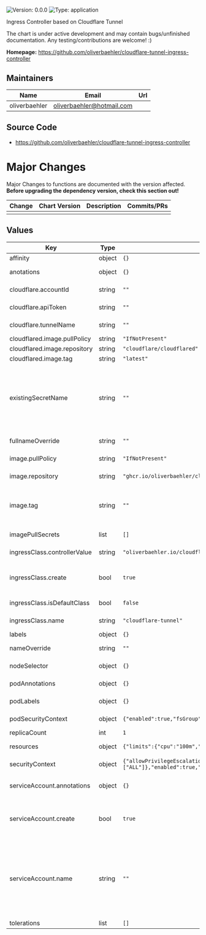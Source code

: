 #

![Version: 0.0.0](https://img.shields.io/badge/Version-0.0.0-informational?style=flat-square) ![Type: application](https://img.shields.io/badge/Type-application-informational?style=flat-square)

Ingress Controller based on Cloudflare Tunnel

The chart is under active development and may contain bugs/unfinished documentation. Any testing/contributions are welcome! :)

**Homepage:** <https://github.com/oliverbaehler/cloudflare-tunnel-ingress-controller>

## Maintainers

| Name | Email | Url |
| ---- | ------ | --- |
| oliverbaehler | <oliverbaehler@hotmail.com> |  |

## Source Code

* <https://github.com/oliverbaehler/cloudflare-tunnel-ingress-controller>

# Major Changes

Major Changes to functions are documented with the version affected. **Before upgrading the dependency version, check this section out!**

| **Change** | **Chart Version** | **Description** | **Commits/PRs** |
| :--------- | :---------------- | :-------------- | :-------------- |
|||||

## Values

| Key | Type | Default | Description |
|-----|------|---------|-------------|
| affinity | object | `{}` | Pod Affinity |
| anotations | object | `{}` | Deployment annotations |
| cloudflare.accountId | string | `""` | Cloudflare Account ID |
| cloudflare.apiToken | string | `""` | Cloudflare API Token |
| cloudflare.tunnelName | string | `""` | Cloudflare Tunnel Name |
| cloudflared.image.pullPolicy | string | `"IfNotPresent"` |  |
| cloudflared.image.repository | string | `"cloudflare/cloudflared"` |  |
| cloudflared.image.tag | string | `"latest"` |  |
| existingSecretName | string | `""` | Use an existing secret (Secret must contain `api-token`, `cloudflare-account-id` and  `cloudflare-tunnel-name` as keys) |
| fullnameOverride | string | `""` | Full name override |
| image.pullPolicy | string | `"IfNotPresent"` | Image pull policy |
| image.repository | string | `"ghcr.io/oliverbaehler/cloudflare-tunnel-ingress-controller"` | Image repository |
| image.tag | string | `""` | Overrides the image tag whose default is the chart appVersion. |
| imagePullSecrets | list | `[]` | Image pull secrets |
| ingressClass.controllerValue | string | `"oliverbaehler.io/cloudflare-tunnel-ingress-controller"` | Ingress class controller |
| ingressClass.create | bool | `true` | Define if ingress class should be created |
| ingressClass.isDefaultClass | bool | `false` | Cluster default ingress class |
| ingressClass.name | string | `"cloudflare-tunnel"` | Ingress class name |
| labels | object | `{}` | Deployment |
| nameOverride | string | `""` | Partial name override |
| nodeSelector | object | `{}` | Pod Node Selector |
| podAnnotations | object | `{}` | Additional Pod annotations |
| podLabels | object | `{}` | Additional Pod labels |
| podSecurityContext | object | `{"enabled":true,"fsGroup":65532,"runAsNonRoot":true}` | Pod Security Context |
| replicaCount | int | `1` | Replicas |
| resources | object | `{"limits":{"cpu":"100m","memory":"128Mi"},"requests":{"cpu":"100m","memory":"128Mi"}}` | Container resources |
| securityContext | object | `{"allowPrivilegeEscalation":false,"capabilities":{"drop":["ALL"]},"enabled":true,"readOnlyRootFilesystem":true,"runAsGroup":65532,"runAsUser":65532}` | Container SecurityContext |
| serviceAccount.annotations | object | `{}` | Annotations to add to the service account |
| serviceAccount.create | bool | `true` | Specifies whether a service account should be created |
| serviceAccount.name | string | `""` | The name of the service account to use. If not set and create is true, a name is generated using the fullname template |
| tolerations | list | `[]` | Pod Tolerations |
